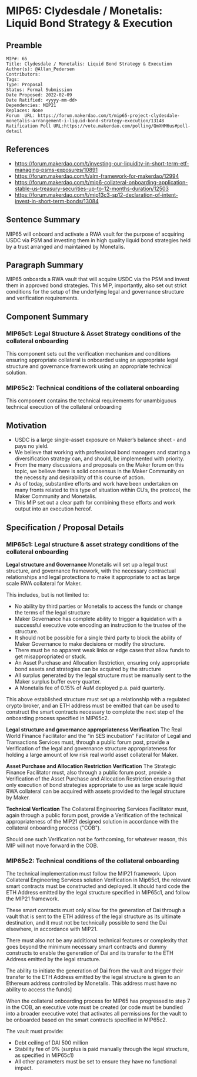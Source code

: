 # MIP65: Clydesdale / Monetalis: Liquid Bond Strategy & Execution
## Preamble

```
MIP#: 65
Title: Clydesdale / Monetalis: Liquid Bond Strategy & Execution
Author(s): @Allan_Pedersen
Contributors:
Tags:
Type: Proposal
Status: Formal Submission
Date Proposed: 2022-02-09
Date Ratified: <yyyy-mm-dd>
Dependencies: MIP21
Replaces: None
Forum  URL: https://forum.makerdao.com/t/mip65-project-clydesdale-monetalis-arrangement-i-liquid-bond-strategy-execution/13148
Ratification Poll URL:https://vote.makerdao.com/polling/QmXHM6us#poll-detail
```

## References

* https://forum.makerdao.com/t/investing-our-liquidity-in-short-term-etf-managing-psms-exposures/10891
* https://forum.makerdao.com/t/alm-framework-for-makerdao/12994
* https://forum.makerdao.com/t/mip6-collateral-onboarding-application-stable-us-treasury-securities-up-to-12-months-duration/12503
* https://forum.makerdao.com/t/mip13c3-sp12-declaration-of-intent-invest-in-short-term-bonds/13084

## Sentence Summary

MIP65 will onboard and activate a RWA vault for the purpose of acquiring USDC via PSM and investing them in high quality liquid bond strategies held by a trust arranged and maintained by Monetalis.

## Paragraph Summary

MIP65 onboards a RWA vault that will acquire USDC via the PSM and invest them in approved bond strategies. This MIP, importantly, also set out strict conditions for the setup of the underlying legal and governance structure and verification requirements.

## Component Summary

### MIP65c1: Legal Structure & Asset Strategy conditions of the collateral onboarding
This component sets out the verification mechanism and conditions ensuring appropriate collateral is onboarded using an appropriate legal structure and governance framework using an appropriate technical solution.

### MIP65c2: Technical conditions of the collateral onboarding
This component contains the technical requirements for unambiguous technical execution of the collateral onboarding

## Motivation

* USDC is a large single-asset exposure on Maker’s balance sheet - and pays no yield.
* We believe that working with professional bond managers and starting a diversification strategy can, and should, be implemented with priority.
* From the many discussions and proposals on the Maker forum on this topic, we believe there is solid consensus in the Maker Community on the necessity and desirability of this course of action.
* As of today, substantive efforts and work have been undertaken on many fronts related to this type of situation within CU’s, the protocol, the Maker Community and Monetalis.
* This MIP set out a clear path for combining these efforts and work output into an execution hereof.

## Specification / Proposal Details

### MIP65c1: Legal structure & asset strategy conditions of the collateral onboarding

**Legal structure and Governance**
Monetalis will set up a legal trust structure, and governance framework, with the necessary contractual relationships and legal protections to make it appropriate to act as large scale RWA collateral for Maker.

This includes, but is not limited to:

* No ability by third parties or Monetalis to access the funds or change the terms of the legal structure
* Maker Governance has complete ability to trigger a liquidation with a successful executive vote encoding an instruction to the trustee of the structure.
* It should not be possible for a single third party to block the ability of Maker Governance to make decisions or modify the structure.
* There must be no apparent weak links or edge cases that allow funds to get misappropriated or stuck.
* An Asset Purchase and Allocation Restriction, ensuring only appropriate bond assets and strategies can be acquired by the structure
* All surplus generated by the legal structure must be manually sent to the Maker surplus buffer every quarter.
* A Monetalis fee of 0.15% of AuM deployed p.a. paid quarterly.

This above established structure must set up a relationship with a regulated crypto broker, and an ETH address must be emitted that can be used to construct the smart contracts necessary to complete the next step of the onboarding process specified in MIP65c2.

**Legal structure and governance appropriateness Verification**
The Real World Finance Facilitator and the “in SES incubation” Facilitator of Legal and Transactions Services must, through a public forum post, provide a Verification of the legal and governance structure appropriateness for holding a large amount of low risk real world asset collateral for Maker.

**Asset Purchase and Allocation Restriction Verification**
The Strategic Finance Facilitator must, also through a public forum post, provide a Verification of the Asset Purchase and Allocation Restriction ensuring that only execution of bond strategies appropriate to use as large scale liquid RWA collateral can be acquired with assets provided to the legal structure by Maker.

**Technical Verfication**
The Collateral Engineering Services Facilitator must, again through a public forum post, provide a Verification of the technical appropriateness of the MIP21 designed solution in accordance with the collateral onboarding process ("COB").

Should one such Verification not be forthcoming, for whatever reason, this MIP will not move forward in the COB.

### MIP65c2: Technical conditions of the collateral onboarding

The technical implementation must follow the MIP21 framework. Upon Collateral Engineering Services solution Verification in Mip65c1, the relevant smart contracts must be constructed and deployed. It should hard code the ETH Address emitted by the legal structure specified in MIP65c1, and follow the MIP21 framework.

These smart contracts must only allow for the generation of Dai through a vault that is sent to the ETH address of the legal structure as its ultimate destination, and it must not be technically possible to send the Dai elsewhere, in accordance with MIP21.

There must also not be any additional technical features or complexity that goes beyond the minimum necessary smart contracts and dummy constructs to enable the generation of Dai and its transfer to the ETH Address emitted by the legal structure.

The ability to initiate the generation of Dai from the vault and trigger their transfer to the ETH Address emitted by the legal structure is given to an Ethereum address controlled by Monetalis. This address must have no ability to access the funds]

When the collateral onboarding process for MIP65 has progressed to step 7 in the COB, an executive vote must be created (or code must be bundled into a broader executive vote) that activates all permissions for the vault to be onboarded based on the smart contracts specified in MIP65c2.

The vault must provide:
* Debt ceiling of DAI 500 million
* Stability fee of 0% (surplus is paid manually through the legal structure, as specified in MIP65c1)
* All other parameters must be set to ensure they have no functional impact.
